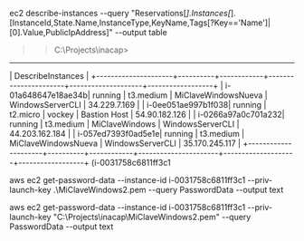 ec2 describe-instances --query "Reservations[*].Instances[*].[InstanceId,State.Name,InstanceType,KeyName,Tags[?Key=='Name']|[0].Value,PublicIpAddress]" --output table
>> C:\Projects\inacap>
--------------------------------------------------------------------------------------------------------------
|                                              DescribeInstances                                             |
+---------------------+----------+------------+----------------------+--------------------+------------------+
|  i-01a648647e18ae34b|  running |  t3.medium |  MiClaveWindowsNueva |  WindowsServerCLI  |  34.229.7.169    |
|  i-0ee051ae997b1f038|  running |  t2.micro  |  vockey              |  Bastion Host      |  54.90.182.126   |
|  i-0266a97a0c701a232|  running |  t3.medium |  MiClaveWindows      |  WindowsServerCLI  |  44.203.162.184  |
|  i-057ed7393f0ad5e1e|  running |  t3.medium |  MiClaveWindowsNueva |  WindowsServerCLI  |  35.170.245.117  |
+---------------------+----------+------------+----------------------+--------------------+------------------+
(i-0031758c6811ff3c1

aws ec2 get-password-data --instance-id i-0031758c6811ff3c1 --priv-launch-key .\MiClaveWindows2.pem --query PasswordData --output text

aws ec2 get-password-data --instance-id i-0031758c6811ff3c1 --priv-launch-key "C:\Projects\inacap\MiClaveWindows2.pem" --query PasswordData --output text